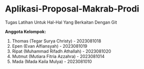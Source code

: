 # Aplikasi-Proposal-Makrab-Prodi
Tugas Latihan Untuk Hal-Hal Yang Berkaitan Dengan Git

**Anggota Kelompok:**

1. Thomas (Tegar Surya Christy) - 2023081018
2. Epen (Evan Alfiansyah) - 2023081019
3. Ripat (Muhammad Rifadh Athallah) - 2023081020
4. Mutmut (Mutiara Fitria Azzahra) - 2023081014
5. Mada (Mada Kaila Mulya) - 2023081010

